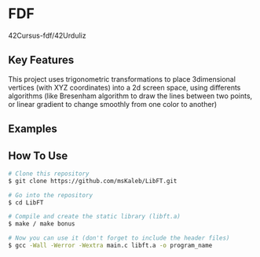 # FDF

42Cursus-fdf/42Urduliz

## Key Features
This project uses trigonometric transformations to place 3dimensional vertices (with XYZ coordinates) into a 2d screen space, using differents algorithms
(like Bresenham algorithm to draw the lines between two points, or linear gradient to change smoothly from one color to another)

## Examples

## How To Use

```bash
# Clone this repository
$ git clone https://github.com/msKaleb/LibFT.git

# Go into the repository
$ cd LibFT

# Compile and create the static library (libft.a)
$ make / make bonus

# Now you can use it (don't forget to include the header files)
$ gcc -Wall -Werror -Wextra main.c libft.a -o program_name
```

